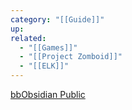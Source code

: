 ```yaml
---
category: "[[Guide]]"
up: 
related:
  - "[[Games]]"
  - "[[Project Zomboid]]"
  - "[[ELK]]"
---
```


[bbObsidian Public](obsidian://open?vault=bbObsidian%20Public&file=Atlas%2FNotes%2FIdeas%2FProject%20Zomboid%20server%20with%20monitorization)

